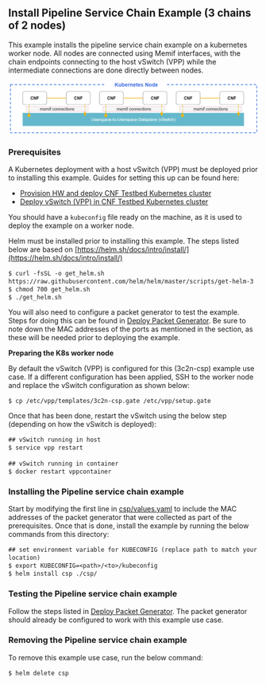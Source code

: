 ## Install Pipeline Service Chain Example (3 chains of 2 nodes)

This example installs the pipeline service chain example on a kubernetes worker node. All nodes are connected using Memif interfaces, with the chain endpoints connecting to the host vSwitch (VPP) while the intermediate connections are done directly between nodes.

![Example "pipeline" service chain](pipeline.png)

### Prerequisites
A Kubernetes deployment with a host vSwitch (VPP) must be deployed prior to installing this example. Guides for setting this up can be found here:
* [Provision HW and deploy CNF Testbed Kubernetes cluster](/docs/Deploy_cnf_testbed_k8s.md)
* [Deploy vSwitch (VPP) in CNF Testbed Kubernetes cluster](/docs/Deploy_vswitch_cnf_testbed.md)

You should have a `kubeconfig` file ready on the machine, as it is used to deploy the example on a worker node.

Helm must be installed prior to installing this example. The steps listed below are based on [https://helm.sh/docs/intro/install/](https://helm.sh/docs/intro/install/)
```
$ curl -fsSL -o get_helm.sh https://raw.githubusercontent.com/helm/helm/master/scripts/get-helm-3
$ chmod 700 get_helm.sh
$ ./get_helm.sh
```

You will also need to configure a packet generator to test the example. Steps for doing this can be found in [Deploy Packet Generator](/docs/Deploy_pktgen_cnf_testbed.md). Be sure to note down the MAC addresses of the ports as mentioned in the section, as these will be needed prior to deploying the example.

**Preparing the K8s worker node**

By default the vSwitch (VPP) is configured for this (3c2n-csp) example use case. If a different configuration has been applied, SSH to the worker node and replace the vSwitch configuration as shown below:
```
$ cp /etc/vpp/templates/3c2n-csp.gate /etc/vpp/setup.gate
```

Once that has been done, restart the vSwitch using the below step (depending on how the vSwitch is deployed):
```
## vSwitch running in host
$ service vpp restart

## vSwitch running in container
$ docker restart vppcontainer
```

### Installing the Pipeline service chain example

Start by modifying the first line in [csp/values.yaml](./csp/values.yaml) to include the MAC addresses of the packet generator that were collected as part of the prerequisites. Once that is done, install the example by running the below commands from this directory:
```
## set environment variable for KUBECONFIG (replace path to match your location)
$ export KUBECONFIG=<path>/<to>/kubeconfig
$ helm install csp ./csp/
```

### Testing the Pipeline service chain example

Follow the steps listed in [Deploy Packet Generator](/docs/Deploy_pktgen_cnf_testbed.md). The packet generator should already be configured to work with this example use case.

### Removing the Pipeline service chain example

To remove this example use case, run the below command:
```
$ helm delete csp
```
